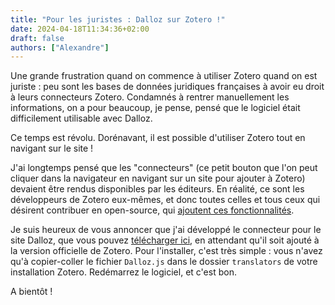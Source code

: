 ```yaml
---
title: "Pour les juristes : Dalloz sur Zotero !"
date: 2024-04-18T11:34:36+02:00
draft: false
authors: ["Alexandre"]
---
```


Une grande frustration quand on commence à utiliser Zotero quand on est juriste : peu sont les bases de données juridiques françaises à avoir eu droit à leurs connecteurs Zotero. Condamnés à rentrer manuellement les informations, on a pour beaucoup, je pense, pensé que le logiciel était difficilement utilisable avec Dalloz.

Ce temps est révolu. Dorénavant, il est possible d'utiliser Zotero tout en navigant sur le site !

J'ai longtemps pensé que les "connecteurs" (ce petit bouton que l'on peut cliquer dans la navigateur en navigant sur un site pour ajouter à Zotero) devaient être rendus disponibles par les éditeurs. En réalité, ce sont les développeurs de Zotero eux-mêmes, et donc toutes celles et tous ceux qui désirent contribuer en open-source, qui [ajoutent ces fonctionnalités](https://www.zotero.org/support/dev/translators).

Je suis heureux de vous annoncer que j'ai développé le connecteur pour le site Dalloz, que vous pouvez [télécharger ici](https://github.com/carnetdethese/translators/blob/master/Dalloz.js), en attendant qu'il soit ajouté à la version officielle de Zotero. Pour l'installer, c'est très simple : vous n'avez qu'à copier-coller le fichier `Dalloz.js` dans le dossier `translators` de votre installation Zotero. Redémarrez le logiciel, et c'est bon.

A bientôt !
